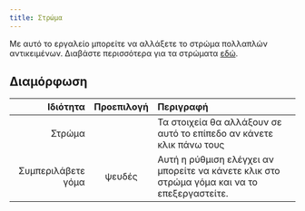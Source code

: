```yaml
---
title: Στρώμα
---
```


Με αυτό το εργαλείο μπορείτε να αλλάξετε το στρώμα πολλαπλών αντικειμένων. Διαβάστε περισσότερα για τα στρώματα [εδώ](../layers.md).

## Διαμόρφωση

|           Ιδιότητα | Προεπιλογή | Περιγραφή                                                                                   |
| ------------------:|:----------:|:------------------------------------------------------------------------------------------- |
|             Στρώμα |            | Τα στοιχεία θα αλλάξουν σε αυτό το επίπεδο αν κάνετε κλικ πάνω τους                         |
| Συμπεριλάβετε γόμα |   ψευδές   | Αυτή η ρύθμιση ελέγχει αν μπορείτε να κάνετε κλικ στο στρώμα γόμα και να το επεξεργαστείτε. |
